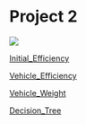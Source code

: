 # Project 2

![](Project_2.ipynb)

[Initial_Efficiency](initial_efficiency.png)

[Vehicle_Efficiency](vehicle_efficiency.png)

[Vehicle_Weight](vehicle_weight.png)

[Decision_Tree](tree1.png)
